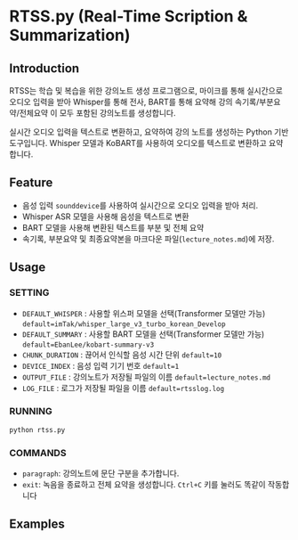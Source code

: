 # RTSS.py (Real-Time Scription & Summarization)
## Introduction
RTSS는 학습 및 복습을 위한 강의노트 생성 프로그램으로, 마이크를 통해 실시간으로 오디오 입력을 받아 Whisper를 통해 전사, BART를 통해 요약해 강의 속기록/부분요약/전체요약 이 모두 포함된 강의노트를 생성합니다.

실시간 오디오 입력을 텍스트로 변환하고, 요약하여 강의 노트를 생성하는 Python 기반 도구입니다. Whisper 모델과 KoBART를 사용하여 오디오를 텍스트로 변환하고 요약합니다.

## Feature
- 음성 입력 `sounddevice`를 사용하여 실시간으로 오디오 입력을 받아 처리.
- Whisper ASR 모델을 사용해 음성을 텍스트로 변환
- BART 모델을 사용해 변환된 텍스트를 부분 및 전체 요약
- 속기록, 부분요약 및 최종요약본을 마크다운 파일(`lecture_notes.md`)에 저장.

## Usage

### SETTING
- `DEFAULT_WHISPER` : 사용할 위스퍼 모델을 선택(Transformer 모델만 가능) `default=imTak/whisper_large_v3_turbo_korean_Develop`
- `DEFAULT_SUMMARY` : 사용할 BART 모델을 선택(Transformer 모델만 가능) `default=EbanLee/kobart-summary-v3`
- `CHUNK_DURATION` : 끊어서 인식할 음성 시간 단위 `default=10`
- `DEVICE_INDEX` : 음성 입력 기기 번호 `default=1`
- `OUTPUT_FILE` : 강의노트가 저장될 파일의 이름 `default=lecture_notes.md`
- `LOG_FILE` : 로그가 저장될 파일을 이름 `default=rtsslog.log`

### RUNNING
```bash
python rtss.py
```

### COMMANDS
- `paragraph`: 강의노트에 문단 구분을 추가합니다.
- `exit`: 녹음을 종료하고 전체 요약을 생성합니다. `Ctrl+C` 키를 눌러도 똑같이 작동합니다

## Examples